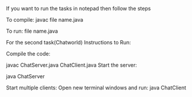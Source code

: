 If you want to run the tasks in notepad then follow the steps

To compile:
javac file name.java

To run:
file name.java



For the second task(Chatworld)
Instructions to Run:

Compile the code:

javac ChatServer.java ChatClient.java
Start the server:

java ChatServer


Start multiple clients: Open new terminal windows and run:
java ChatClient
